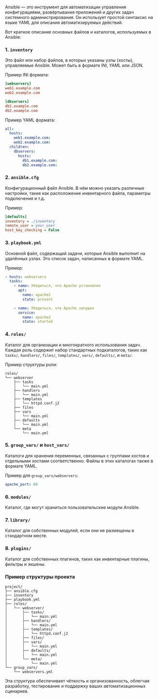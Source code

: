 Ansible — это инструмент для автоматизации управления конфигурациями, развёртывания приложений и других задач системного администрирования. Он использует простой синтаксис на языке YAML для описания автоматизируемых действий.

Вот краткое описание основных файлов и каталогов, используемых в Ansible:

### 1. `inventory`
Это файл или набор файлов, в которых указаны узлы (хосты), управляемые Ansible. Может быть в формате INI, YAML или JSON.

Пример INI формата:
```ini
[webservers]
web1.example.com
web2.example.com

[dbservers]
db1.example.com
db2.example.com
```

Пример YAML формата:
```yaml
all:
  hosts:
    web1.example.com:
    web2.example.com:
  children:
    dbservers:
      hosts:
        db1.example.com:
        db2.example.com:
```

### 2. `ansible.cfg`
Конфигурационный файл Ansible. В нём можно указать различные настройки, такие как расположение инвентарного файла, параметры подключения и т.д.

Пример:
```ini
[defaults]
inventory = ./inventory
remote_user = your_user
host_key_checking = False
```

### 3. `playbook.yml`
Основной файл, содержащий задачи, которые Ansible выполнит на удалённых узлах. Это список задач, написанных в формате YAML.

Пример:
```yaml
- hosts: webservers
  tasks:
    - name: Убедиться, что Apache установлен
      apt:
        name: apache2
        state: present

    - name: Убедиться, что Apache запущен
      service:
        name: apache2
        state: started
```

### 4. `roles/`
Каталог для организации и многократного использования задач. Каждая роль содержит набор стандартных подкаталогов, таких как `tasks/`, `handlers/`, `files/`, `templates/`, `vars/`, `defaults/`, и `meta/`.

Пример структуры роли:
```
roles/
└── webserver
    ├── tasks
    │   └── main.yml
    ├── handlers
    │   └── main.yml
    ├── templates
    │   └── httpd.conf.j2
    ├── files
    ├── vars
    │   └── main.yml
    ├── defaults
    │   └── main.yml
    └── meta
        └── main.yml
```

### 5. `group_vars/` и `host_vars/`
Каталоги для хранения переменных, связанных с группами хостов и отдельными хостами соответственно. Файлы в этих каталогах также в формате YAML.

Пример для `group_vars/webservers`:
```yaml
apache_port: 80
```

### 6. `modules/`
Каталог, где могут храниться пользовательские модули Ansible.

### 7. `library/`
Каталог для собственных модулей, если они не размещены в стандартном месте.

### 8. `plugins/`
Каталог для собственных плагинов, таких как инвентарные плагины, фильтры и экшены.

### Пример структуры проекта
```
project/
├── ansible.cfg
├── inventory
├── playbook.yml
├── roles/
│   └── webserver/
│       ├── tasks/
│       │   └── main.yml
│       ├── handlers/
│       │   └── main.yml
│       ├── templates/
│       │   └── httpd.conf.j2
│       ├── files/
│       ├── vars/
│       │   └── main.yml
│       ├── defaults/
│       │   └── main.yml
│       └── meta/
│           └── main.yml
└── group_vars/
    └── webservers.yml
```

Эта структура обеспечивает чёткость и организованность, облегчая разработку, тестирование и поддержку ваших автоматизационных сценариев.